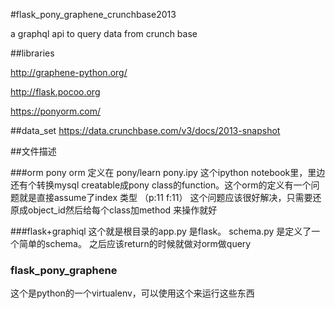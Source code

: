 
#flask_pony_graphene_crunchbase2013

a graphql api to query data from crunch base

##libraries

http://graphene-python.org/

http://flask.pocoo.org

https://ponyorm.com/


##data_set
https://data.crunchbase.com/v3/docs/2013-snapshot



##文件描述

###orm
pony orm 定义在 pony/learn pony.ipy 这个ipython notebook里，里边还有个转换mysql creatable成pony class的function。这个orm的定义有一个问题就是直接assume了index 类型 （p:11 f:11） 这个问题应该很好解决，只需要还原成object_id然后给每个class加method 来操作就好

###flask+graphiql
这个就是根目录的app.py 是flask。 schema.py 是定义了一个简单的schema。
之后应该return的时候就做对orm做query

### flask_pony_graphene
这个是python的一个virtualenv，可以使用这个来运行这些东西